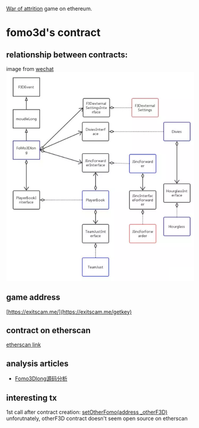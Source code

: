 [War of attrition](https://en.wikipedia.org/wiki/War_of_attrition_(game)) game on ethereum. 

# fomo3d's contract
## relationship between contracts:
image from [wechat](https://mp.weixin.qq.com/s/kT94y3kHZKa-JXXWWGqD_A)  
![image of contract structure](images/structure.png)

## game address
[https://exitscam.me/](https://exitscam.me/getkey)

## contract on etherscan 
[etherscan link](https://etherscan.io/address/0xa62142888aba8370742be823c1782d17a0389da1#code)

## analysis articles
 - [Fomo3Dlong源码分析](https://www.jianshu.com/p/c7706ba5c005)
 
## interesting tx
1st call after contract creation: [setOtherFomo(address _otherF3D)](https://etherscan.io/tx/0x422728d092a8237a8a0544274c7268d0f1daf598c43f3e0d403c787f57a32be3) unforutnately, otherF3D contract doesn't seem open source on etherscan
